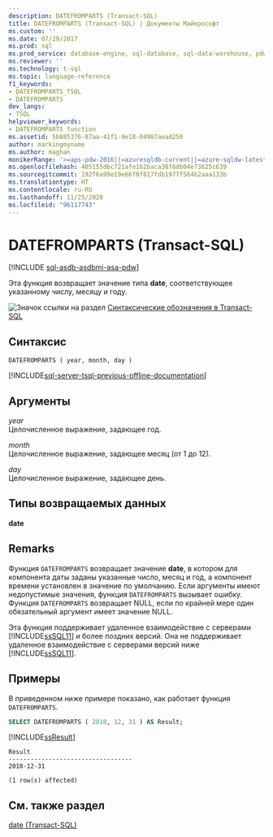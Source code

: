 ```yaml
---
description: DATEFROMPARTS (Transact-SQL)
title: DATEFROMPARTS (Transact-SQL) | Документы Майкрософт
ms.custom: ''
ms.date: 07/29/2017
ms.prod: sql
ms.prod_service: database-engine, sql-database, sql-data-warehouse, pdw
ms.reviewer: ''
ms.technology: t-sql
ms.topic: language-reference
f1_keywords:
- DATEFROMPARTS_TSQL
- DATEFROMPARTS
dev_langs:
- TSQL
helpviewer_keywords:
- DATEFROMPARTS function
ms.assetid: 5b885376-87aa-41f1-9e18-04987aead250
author: markingmyname
ms.author: maghan
monikerRange: '>=aps-pdw-2016||=azuresqldb-current||=azure-sqldw-latest||>=sql-server-2016||=sqlallproducts-allversions||>=sql-server-linux-2017||=azuresqldb-mi-current'
ms.openlocfilehash: 405155dbc721afe162baca38f6db04e73625c639
ms.sourcegitcommit: 192f6a99e19e66f0f817fdb1977f564b2aaa133b
ms.translationtype: HT
ms.contentlocale: ru-RU
ms.lasthandoff: 11/25/2020
ms.locfileid: "96117743"
---
```

# <a name="datefromparts-transact-sql"></a>DATEFROMPARTS (Transact-SQL)
[!INCLUDE [sql-asdb-asdbmi-asa-pdw](../../includes/applies-to-version/sql-asdb-asdbmi-asa-pdw.md)]

Эта функция возвращает значение типа **date**, соответствующее указанному числу, месяцу и году.
  
![Значок ссылки на раздел](../../database-engine/configure-windows/media/topic-link.gif "Значок ссылки на раздел") [Синтаксические обозначения в Transact-SQL](../../t-sql/language-elements/transact-sql-syntax-conventions-transact-sql.md)
  
## <a name="syntax"></a>Синтаксис  
  
```syntaxsql
DATEFROMPARTS ( year, month, day )  
```  
  
[!INCLUDE[sql-server-tsql-previous-offline-documentation](../../includes/sql-server-tsql-previous-offline-documentation.md)]

## <a name="arguments"></a>Аргументы
*year*  
Целочисленное выражение, задающее год.
  
*month*  
Целочисленное выражение, задающее месяц (от 1 до 12).
  
*day*  
Целочисленное выражение, задающее день.
  
## <a name="return-types"></a>Типы возвращаемых данных
**date**
  
## <a name="remarks"></a>Remarks  
Функция `DATEFROMPARTS` возвращает значение **date**, в котором для компонента даты заданы указанные число, месяц и год, а компонент времени установлен в значение по умолчанию. Если аргументы имеют недопустимые значения, функция `DATEFROMPARTS` вызывает ошибку. Функция `DATEFROMPARTS` возвращает NULL, если по крайней мере один обязательный аргумент имеет значение NULL.
  
Эта функция поддерживает удаленное взаимодействие с серверами [!INCLUDE[ssSQL11](../../includes/sssql11-md.md)] и более поздних версий. Она не поддерживает удаленное взаимодействие с серверами версий ниже [!INCLUDE[ssSQL11](../../includes/sssql11-md.md)].
  
## <a name="examples"></a>Примеры  
В приведенном ниже примере показано, как работает функция `DATEFROMPARTS`.
  
```sql
SELECT DATEFROMPARTS ( 2010, 12, 31 ) AS Result;  
```  
  
[!INCLUDE[ssResult](../../includes/ssresult-md.md)]
  
```
Result  
----------------------------------  
2010-12-31  
  
(1 row(s) affected)  
```  
  
## <a name="see-also"></a>См. также раздел
[date &#40;Transact-SQL&#41;](../../t-sql/data-types/date-transact-sql.md)
  
  

